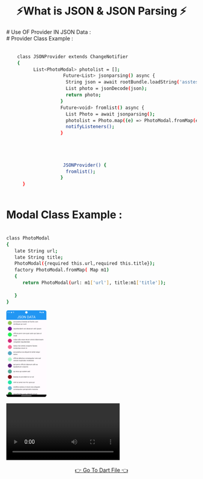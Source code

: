 <h1 align="center">⚡What is JSON & JSON Parsing ⚡</h1>
# Use OF  Provider IN JSON Data : <br>
# Provider Class Example :


```bash
                  
    class JSONProvider extends ChangeNotifier 
    {
          List<PhotoModal> photolist = [];
                     Future<List> jsonparsing() async {
                      String json = await rootBundle.loadString('asstes/JSON/photo.json');
                      List photo = jsonDecode(json);
                      return photo;
                    }
                    Future<void> fromlist() async {
                      List Photo = await jsonparsing();
                      photolist = Photo.map((e) => PhotoModal.fromMap(e)).toList();
                      notifyListeners();
                    }




                     JSONProvider() {
                      fromlist();
                    }
      }



```

# Modal Class Example :



```bash
 
class PhotoModal
{
   late String url;
   late String title;
   PhotoModal({required this.url,required this.title});
   factory PhotoModal.fromMap( Map m1)
   {
      return PhotoModal(url: m1['url'], title:m1['title']);

   }
}

```
<P>
  <img src="https://github.com/harshdusane2103/CH-8_JSON_Parsing/blob/master/json.png" width=21%,heigth=35%>

</P>
<p>
  <video src="https://github.com/user-attachments/assets/63629090-b671-4409-9944-3d5293941a78">
</p>
<div align = "center">
<a  href="https://github.com/harshdusane2103/CH-8_JSON_Parsing/tree/master/lib/8.1_JSON%20parsing">👉 Go To Dart File 👈</a>
</div>
<h1 align="left"> </h1>
